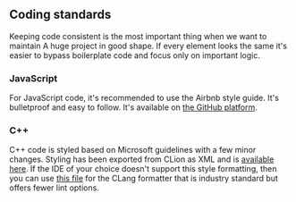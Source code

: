 ## Coding standards

Keeping code consistent is the most important thing when we want to maintain A huge project in good shape. If every element looks the same it's easier to bypass boilerplate code and focus only on important logic.

### JavaScript

For JavaScript code, it's recommended to use the Airbnb style guide. It's bulletproof and easy to follow. It's available on [the GitHub platform](https://github.com/airbnb/javascript).

### C++

C++ code is styled based on Microsoft guidelines with a few minor changes. Styling has been exported from CLion as XML and is [available here](./formatting/cpp_formatting.xml). If the IDE of your choice doesn't support this style formatting, then you can use [this file](./formatting/cpp_formatting.clang-format) for the CLang formatter that is industry standard but offers fewer lint options.
